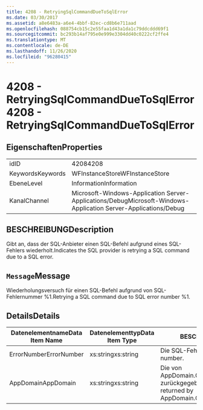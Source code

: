 ```yaml
---
title: 4208 - RetryingSqlCommandDueToSqlError
ms.date: 03/30/2017
ms.assetid: a8e6483a-a6e4-4bbf-82ec-cd8b6e711aad
ms.openlocfilehash: 088754cb15c2e55faa1d43a1da1c79ddcddd69f1
ms.sourcegitcommit: bc293b14af795e0e999e3304dd40c0222cf2ffe4
ms.translationtype: MT
ms.contentlocale: de-DE
ms.lasthandoff: 11/26/2020
ms.locfileid: "96280415"
---
```

# <a name="4208---retryingsqlcommandduetosqlerror"></a><span data-ttu-id="30c1f-102">4208 - RetryingSqlCommandDueToSqlError</span><span class="sxs-lookup"><span data-stu-id="30c1f-102">4208 - RetryingSqlCommandDueToSqlError</span></span>

## <a name="properties"></a><span data-ttu-id="30c1f-103">Eigenschaften</span><span class="sxs-lookup"><span data-stu-id="30c1f-103">Properties</span></span>  
  
|||  
|-|-|  
|<span data-ttu-id="30c1f-104">id</span><span class="sxs-lookup"><span data-stu-id="30c1f-104">ID</span></span>|<span data-ttu-id="30c1f-105">4208</span><span class="sxs-lookup"><span data-stu-id="30c1f-105">4208</span></span>|  
|<span data-ttu-id="30c1f-106">Keywords</span><span class="sxs-lookup"><span data-stu-id="30c1f-106">Keywords</span></span>|<span data-ttu-id="30c1f-107">WFInstanceStore</span><span class="sxs-lookup"><span data-stu-id="30c1f-107">WFInstanceStore</span></span>|  
|<span data-ttu-id="30c1f-108">Ebene</span><span class="sxs-lookup"><span data-stu-id="30c1f-108">Level</span></span>|<span data-ttu-id="30c1f-109">Information</span><span class="sxs-lookup"><span data-stu-id="30c1f-109">Information</span></span>|  
|<span data-ttu-id="30c1f-110">Kanal</span><span class="sxs-lookup"><span data-stu-id="30c1f-110">Channel</span></span>|<span data-ttu-id="30c1f-111">Microsoft-Windows-Application Server-Applications/Debug</span><span class="sxs-lookup"><span data-stu-id="30c1f-111">Microsoft-Windows-Application Server-Applications/Debug</span></span>|  
  
## <a name="description"></a><span data-ttu-id="30c1f-112">BESCHREIBUNG</span><span class="sxs-lookup"><span data-stu-id="30c1f-112">Description</span></span>  

 <span data-ttu-id="30c1f-113">Gibt an, dass der SQL-Anbieter einen SQL-Befehl aufgrund eines SQL-Fehlers wiederholt.</span><span class="sxs-lookup"><span data-stu-id="30c1f-113">Indicates the SQL provider is retrying a SQL command due to a SQL error.</span></span>  
  
## <a name="message"></a><span data-ttu-id="30c1f-114">`Message`</span><span class="sxs-lookup"><span data-stu-id="30c1f-114">Message</span></span>  

 <span data-ttu-id="30c1f-115">Wiederholungsversuch für einen SQL-Befehl aufgrund von SQL-Fehlernummer %1.</span><span class="sxs-lookup"><span data-stu-id="30c1f-115">Retrying a SQL command due to SQL error number %1.</span></span>  
  
## <a name="details"></a><span data-ttu-id="30c1f-116">Details</span><span class="sxs-lookup"><span data-stu-id="30c1f-116">Details</span></span>  
  
|<span data-ttu-id="30c1f-117">Datenelementname</span><span class="sxs-lookup"><span data-stu-id="30c1f-117">Data Item Name</span></span>|<span data-ttu-id="30c1f-118">Datenelementtyp</span><span class="sxs-lookup"><span data-stu-id="30c1f-118">Data Item Type</span></span>|<span data-ttu-id="30c1f-119">BESCHREIBUNG</span><span class="sxs-lookup"><span data-stu-id="30c1f-119">Description</span></span>|  
|--------------------|--------------------|-----------------|  
|<span data-ttu-id="30c1f-120">ErrorNumber</span><span class="sxs-lookup"><span data-stu-id="30c1f-120">ErrorNumber</span></span>|<span data-ttu-id="30c1f-121">xs:string</span><span class="sxs-lookup"><span data-stu-id="30c1f-121">xs:string</span></span>|<span data-ttu-id="30c1f-122">Die SQL-Fehlernummer.</span><span class="sxs-lookup"><span data-stu-id="30c1f-122">The SQL error number.</span></span>|  
|<span data-ttu-id="30c1f-123">AppDomain</span><span class="sxs-lookup"><span data-stu-id="30c1f-123">AppDomain</span></span>|<span data-ttu-id="30c1f-124">xs:string</span><span class="sxs-lookup"><span data-stu-id="30c1f-124">xs:string</span></span>|<span data-ttu-id="30c1f-125">Die von AppDomain.CurrentDomain.FriendlyName zurückgegebene Zeichenfolge.</span><span class="sxs-lookup"><span data-stu-id="30c1f-125">The string returned by AppDomain.CurrentDomain.FriendlyName.</span></span>|

